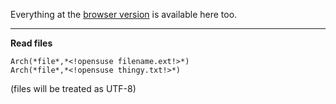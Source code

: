 Everything at the [browser version](https://github.com/liimee/nothinglang/blob/nothinglang/guide.md) is available here too.  
___
**Read files**
```
Arch(*file*,*<!opensuse filename.ext!>*)
Arch(*file*,*<!opensuse thingy.txt!>*)
```
(files will be treated as UTF-8)
